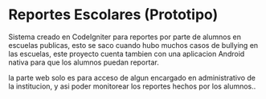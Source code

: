 # Reportes Escolares (Prototipo)
Sistema creado en CodeIgniter para reportes por parte de alumnos en escuelas publicas, esto se saco cuando hubo muchos casos
de bullying en las escuelas, este proyecto cuenta tambien con una aplicacion Android nativa para que los alumnos puedan reportar.

la parte web solo es para acceso de algun encargado en administrativo de la institucion, y asi poder monitorear los reportes
hechos por los alumnos..

